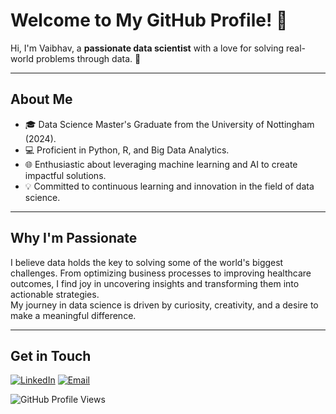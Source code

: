 # Welcome to My GitHub Profile! 🌟

Hi, I'm Vaibhav, a **passionate data scientist** with a love for solving real-world problems through data. 🚀  

---

## About Me  
- 🎓 Data Science Master's Graduate from the University of Nottingham (2024).  
- 💻 Proficient in Python, R, and Big Data Analytics.  
- 🌐 Enthusiastic about leveraging machine learning and AI to create impactful solutions.  
- 💡 Committed to continuous learning and innovation in the field of data science.  

---

## Why I'm Passionate  
I believe data holds the key to solving some of the world's biggest challenges. From optimizing business processes to improving healthcare outcomes, I find joy in uncovering insights and transforming them into actionable strategies.  
My journey in data science is driven by curiosity, creativity, and a desire to make a meaningful difference.

---

## Get in Touch  
[![LinkedIn](https://img.shields.io/badge/LinkedIn-blue?style=flat&logo=linkedin)]([https://linkedin.com/in/your-profile](https://www.linkedin.com/in/dh-vaibhav-kashyap/))  
[![Email](https://img.shields.io/badge/Email-red?style=flat&logo=gmail)](mailto:vaikashyapdh@gmail.com)

![GitHub Profile Views](https://komarev.com/ghpvc/?username=vaibhavkashyapdh&color=brightgreen)
